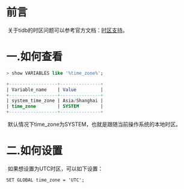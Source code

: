 

# 前言

​		关于tidb的时区问题可以参考官方文档：[时区支持](https://docs.pingcap.com/zh/tidb/stable/configure-time-zone)。



# 一.如何查看

```sql
> show VARIABLES like '%time_zone%';

+------------------+---------------+
| Variable_name    | Value         |
+------------------+---------------+
| system_time_zone | Asia/Shanghai |
| time_zone        | SYSTEM        |
+------------------+---------------+
```

​		默认情况下time_zone为SYSTEM，也就是跟随当前操作系统的本地时区。

# 二.如何设置

​		如果想设置为UTC时区，可以如下设置：

```shell
SET GLOBAL time_zone = 'UTC';
```


